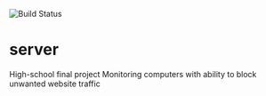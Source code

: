 ![Build Status](https://github.com/HomiGrotas/server/actions/workflows/tests/badge.svg)

# server
High-school final project
Monitoring computers with ability to block unwanted website traffic

